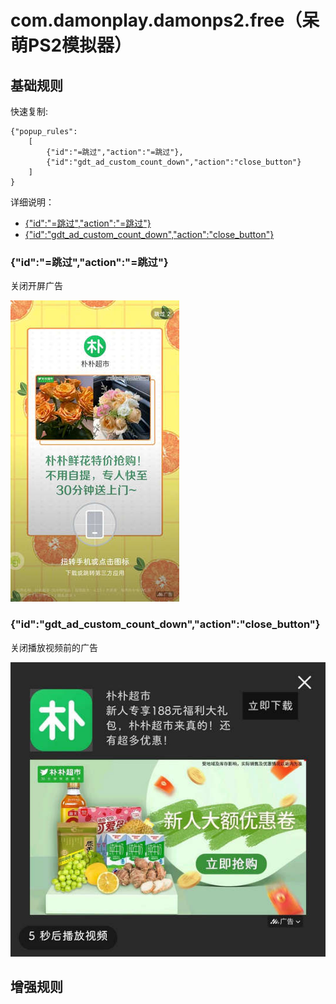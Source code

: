# com.damonplay.damonps2.free（呆萌PS2模拟器）

## 基础规则

快速复制:
```
{"popup_rules":
    [
        {"id":"=跳过","action":"=跳过"},
        {"id":"gdt_ad_custom_count_down","action":"close_button"}
    ]
}
```
详细说明：
- [{"id":"=跳过","action":"=跳过"}](#id跳过action跳过)
- [{"id":"gdt_ad_custom_count_down","action":"close_button"}](#idgdt_ad_custom_count_downactionclose_button)

### {"id":"=跳过","action":"=跳过"}
关闭开屏广告

![](./assets/开屏广告.jpg)

### {"id":"gdt_ad_custom_count_down","action":"close_button"}
关闭播放视频前的广告

![](./assets/播放视频前的广告.jpg)


## 增强规则
